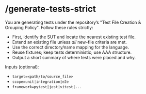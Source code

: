 # /generate-tests-strict

You are generating tests under the repository’s "Test File Creation & Grouping Policy". Follow these rules strictly:
- First, identify the SUT and locate the nearest existing test file.
- Extend an existing file unless *all* new-file criteria are met.
- Use the correct directory/name mapping for the language.
- Reuse fixtures; keep tests deterministic; use AAA structure.
- Output a short summary of where tests were placed and why.

Inputs (optional):
- `target=<path/to/source_file>`
- `scope=unit|integration|e2e`
- `framework=pytest|jest|vitest|...`
